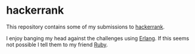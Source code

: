 # hackerrank
This repository contains some of my submissions to [hackerrank](http://www.hackerrank.com).

I enjoy banging my head against the challenges using [Erlang](http://www.erlang.org).
If this seems not possible I tell them to my friend [Ruby](http://www.ruby-lang.org).
